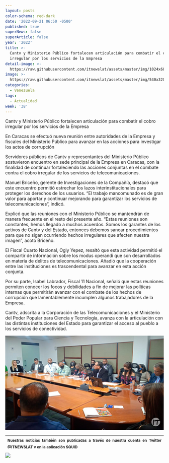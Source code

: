 ```yaml
---
layout: posts
color-schema: red-dark
date: '2022-09-21 06:50 -0500'
published: true
superNews: false
superArticle: false
year: '2022'
title: >-
  Cantv y Ministerio Público fortalecen articulación para combatir el cobro
  irregular por los servicios de la Empresa
detail-image: >-
  https://raw.githubusercontent.com/itnewslat/assets/master/img/1024x680/reunion-cantv-g.jpg
image: >-
  https://raw.githubusercontent.com/itnewslat/assets/master/img/540x320/reunion-cantv-p.jpg
categories:
  - Venezuela
tags:
  - Actualidad
week: '38'
---
```

Cantv y Ministerio Público fortalecen articulación para combatir el cobro irregular por los servicios de la Empresa

En Caracas se efectuó nueva reunión entre autoridades de la Empresa y fiscales del Ministerio Público para avanzar en las acciones para investigar los actos de corrupción

Servidores públicos de Cantv y representantes del Ministerio Público sostuvieron encuentro en sede principal de la Empresa en Caracas, con la finalidad de continuar fortaleciendo las acciones conjuntas en el combate contra el cobro irregular  de los servicios de telecomunicaciones.

Manuel Briceño, gerente de Investigaciones de la Compañía, destacó que este encuentro permitió estrechar los lazos interinstitucionales para proteger los derechos de los usuarios. “El trabajo mancomunado es de gran valor para aportar y continuar mejorando para garantizar los servicios de telecomunicaciones“, indicó.

Explicó que las reuniones con el Ministerio Público se mantendrán de manera frecuente en el resto del presente año. “Estas reuniones son constantes, hemos llegado a muchos acuerdos. Somos los garantes de los activos de Cantv y del Estado, entonces debemos sanear procedimientos para que no sigan ocurriendo hechos irregulares que afecten nuestra imagen”, acotó Briceño.

El Fiscal Cuarto Nacional, Ogly Yepez, resaltó que esta actividad permitió el compartir de información sobre los modus operandi  que son desarrollados en materia de delitos de telecomunicaciones. Añadió que la cooperación entre las instituciones es trascendental para avanzar en esta acción conjunta.

Por su parte, Isabel Labrador, Fiscal 11 Nacional, señaló que estas reuniones permiten conocer los focos y debilidades a fin de mejorar las políticas internas que permitirán avanzar con el combate de los hechos de corrupción que lamentablemente incumplen algunos trabajadores de la Empresa.

Cantv, adscrita a la Corporación de las Telecomunicaciones y el Ministerio del Poder Popular para Ciencia y Tecnología, avanza con la articulación con las distintas instituciones del Estado para garantizar el acceso al pueblo a los servicios de conectividad.

![](https://raw.githubusercontent.com/itnewslat/assets/master/img/540x320/reunion-cantv-p.jpg)

<table style="height: 42px;" width="569">
<tbody>
<tr>
<td style="text-align: justify;"><sub><strong>Nuestras noticias también son publicadas a través de nuestra cuenta en Twitter <a href="https://twitter.com/itnewslat?lang=es">@ITNEWSLAT</a> y en la aplicación <a href="https://squidapp.co/en/">SQUID</a></strong></sub></td>
</tr>
</tbody>
</table>

<img src="https://tracker.metricool.com/c3po.jpg?hash=56f88a41e39ab42c063cc51676587a04"/>


